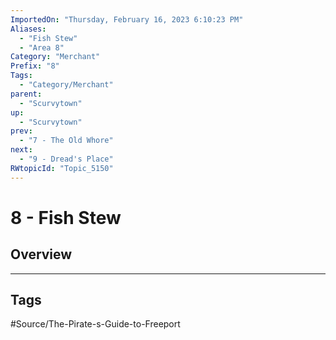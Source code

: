 ```yaml
---
ImportedOn: "Thursday, February 16, 2023 6:10:23 PM"
Aliases:
  - "Fish Stew"
  - "Area 8"
Category: "Merchant"
Prefix: "8"
Tags:
  - "Category/Merchant"
parent:
  - "Scurvytown"
up:
  - "Scurvytown"
prev:
  - "7 - The Old Whore"
next:
  - "9 - Dread's Place"
RWtopicId: "Topic_5150"
---
```

# 8 - Fish Stew
## Overview

---
## Tags
#Source/The-Pirate-s-Guide-to-Freeport

